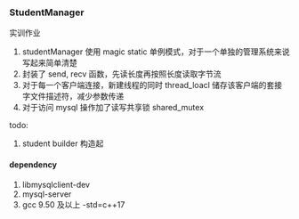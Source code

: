 ### StudentManager
实训作业

1. studentManager 使用 magic static 单例模式，对于一个单独的管理系统来说写起来简单清楚
2. 封装了 send, recv 函数，先读长度再按照长度读取字节流
3. 对于每一个客户端连接，新建线程的同时 thread_loacl 储存该客户端的套接字文件描述符，减少参数传递
4. 对于访问 mysql 操作加了读写共享锁 shared_mutex

todo:
1. student builder 构造起

#### dependency
1. libmysqlclient-dev
2. mysql-server
3. gcc 9.50 及以上 -std=c++17